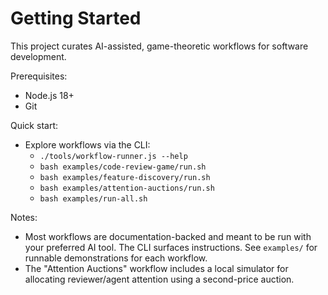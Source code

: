 # Getting Started

This project curates AI-assisted, game-theoretic workflows for software development.

Prerequisites:
- Node.js 18+
- Git

Quick start:
- Explore workflows via the CLI:
  - `./tools/workflow-runner.js --help`
  - `bash examples/code-review-game/run.sh`
  - `bash examples/feature-discovery/run.sh`
  - `bash examples/attention-auctions/run.sh`
  - `bash examples/run-all.sh`

Notes:
- Most workflows are documentation-backed and meant to be run with your preferred AI tool. The CLI surfaces instructions. See `examples/` for runnable demonstrations for each workflow.
- The "Attention Auctions" workflow includes a local simulator for allocating reviewer/agent attention using a second-price auction.